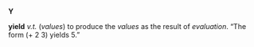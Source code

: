 **Y** 



**yield** *v.t.* (*values*) to produce the *values* as the result of *evaluation*. “The form (+ 2 3) yields 5.” 







 



 





